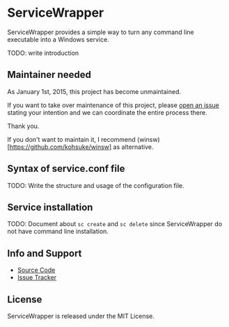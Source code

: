 # ServiceWrapper

ServiceWrapper provides a simple way to turn any command line executable into
a Windows service.

TODO: write introduction

## Maintainer needed

As January 1st, 2015, this project has become unmaintained.

If you want to take over maintenance of this project, please [open an issue](issues) stating your intention and
we can coordinate the entire process there.

Thank you.

If you don't want to maintain it, I recommend (winsw)[https://github.com/kohsuke/winsw] as alternative.

## Syntax of service.conf file

TODO: Write the structure and usage of the configuration file.

## Service installation

TODO: Document about `sc create` and `sc delete` since ServiceWrapper do not
have command line installation.

## Info and Support

* [Source Code](http://github.com/luislavena/service_wrapper)
* [Issue Tracker](http://github.com/luislavena/service_wrapper/issues)

## License

ServiceWrapper is released under the MIT License.
